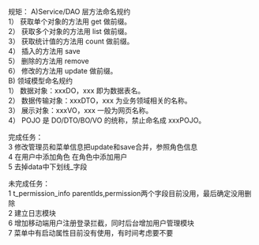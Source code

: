 规矩：
A)Service/DAO 层方法命名规约<br>
    1） 获取单个对象的方法用 get 做前缀。<br>
    2） 获取多个对象的方法用 list 做前缀。<br>
    3） 获取统计值的方法用 count 做前缀。<br>
    4） 插入的方法用 save<br>
    5） 删除的方法用 remove<br>
    6） 修改的方法用 update 做前缀。<br>
B) 领域模型命名规约<br>
    1） 数据对象：xxxDO，xxx 即为数据表名。<br>
    2） 数据传输对象：xxxDTO，xxx 为业务领域相关的名称。<br>
    3） 展示对象：xxxVO，xxx 一般为网页名称。<br>
    4） POJO 是 DO/DTO/BO/VO 的统称，禁止命名成 xxxPOJO。<br>
    
    
完成任务：<br>
3 修改管理员和菜单信息把update和save合并，参照角色信息<br>
4 在用户中添加角色 在角色中添加用户<br>
5 去掉data中下划线_字段<br>


未完成任务：<br>
1 t_permission_info parentIds,permission两个字段目前没用，最后确定没用删除<br>
2 建立日志模块<br>
6 增加移动端用户注册登录拦截，同时后台增加用户管理模块<br>
7 菜单中有启动属性目前没有使用，有时间考虑要不要<br>